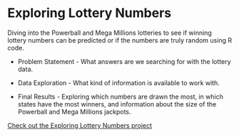 <link rel="stylesheet" href="/assets/css/main.css">

# Exploring Lottery Numbers

Diving into the Powerball and Mega Millions lotteries to see if winning lottery numbers can be predicted or if the numbers are truly random using R code.

*	Problem Statement - What answers are we searching for with the lottery data.

*	Data Exploration - What kind of information is available to work with.

*	Final Results - Exploring which numbers are drawn the most, in which states have the most winners, and information about the size of the Powerball and Mega Millions jackpots.

[Check out the Exploring Lottery Numbers project](Exploring-Lottery-Numbers)
